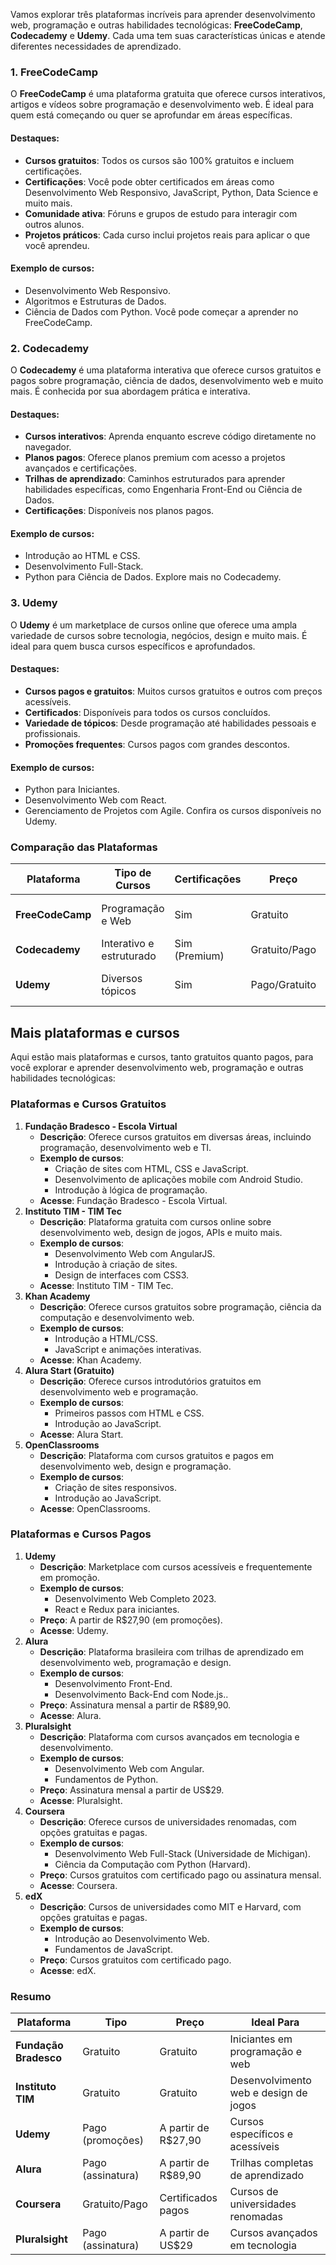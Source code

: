 Vamos explorar três plataformas incríveis para aprender desenvolvimento web, programação e outras habilidades tecnológicas: **FreeCodeCamp**, **Codecademy** e **Udemy**. Cada uma tem suas características únicas e atende diferentes necessidades de aprendizado.

### **1. FreeCodeCamp**

O **FreeCodeCamp** é uma plataforma gratuita que oferece cursos interativos, artigos e vídeos sobre programação e desenvolvimento web. É ideal para quem está começando ou quer se aprofundar em áreas específicas.

#### **Destaques**:

- **Cursos gratuitos**: Todos os cursos são 100% gratuitos e incluem certificações.
- **Certificações**: Você pode obter certificados em áreas como Desenvolvimento Web Responsivo, JavaScript, Python, Data Science e muito mais.
- **Comunidade ativa**: Fóruns e grupos de estudo para interagir com outros alunos.
- **Projetos práticos**: Cada curso inclui projetos reais para aplicar o que você aprendeu.

#### **Exemplo de cursos**:

- Desenvolvimento Web Responsivo.
- Algoritmos e Estruturas de Dados.
- Ciência de Dados com Python.
Você pode começar a aprender no FreeCodeCamp.

### **2. Codecademy**

O **Codecademy** é uma plataforma interativa que oferece cursos gratuitos e pagos sobre programação, ciência de dados, desenvolvimento web e muito mais. É conhecida por sua abordagem prática e interativa.

#### **Destaques**:

- **Cursos interativos**: Aprenda enquanto escreve código diretamente no navegador.
- **Planos pagos**: Oferece planos premium com acesso a projetos avançados e certificações.
- **Trilhas de aprendizado**: Caminhos estruturados para aprender habilidades específicas, como Engenharia Front-End ou Ciência de Dados.
- **Certificações**: Disponíveis nos planos pagos.

#### **Exemplo de cursos**:

- Introdução ao HTML e CSS.
- Desenvolvimento Full-Stack.
- Python para Ciência de Dados.
Explore mais no Codecademy.

### **3. Udemy**

O **Udemy** é um marketplace de cursos online que oferece uma ampla variedade de cursos sobre tecnologia, negócios, design e muito mais. É ideal para quem busca cursos específicos e aprofundados.

#### **Destaques**:

- **Cursos pagos e gratuitos**: Muitos cursos gratuitos e outros com preços acessíveis.
- **Certificados**: Disponíveis para todos os cursos concluídos.
- **Variedade de tópicos**: Desde programação até habilidades pessoais e profissionais.
- **Promoções frequentes**: Cursos pagos com grandes descontos.

#### **Exemplo de cursos**:

- Python para Iniciantes.
- Desenvolvimento Web com React.
- Gerenciamento de Projetos com Agile.
Confira os cursos disponíveis no Udemy.

### **Comparação das Plataformas**

|Plataforma|Tipo de Cursos|Certificações|Preço|Ideal Para|
|---|---|---|---|---|
|**FreeCodeCamp**|Programação e Web|Sim|Gratuito|Iniciantes e prática contínua|
|**Codecademy**|Interativo e estruturado|Sim (Premium)|Gratuito/Pago|Aprendizado interativo|
|**Udemy**|Diversos tópicos|Sim|Pago/Gratuito|Cursos específicos e avançados|

## Mais plataformas e cursos
 
 Aqui estão mais plataformas e cursos, tanto gratuitos quanto pagos, para você explorar e aprender desenvolvimento web, programação e outras habilidades tecnológicas:

### **Plataformas e Cursos Gratuitos**

1. **Fundação Bradesco - Escola Virtual**
    - **Descrição**: Oferece cursos gratuitos em diversas áreas, incluindo programação, desenvolvimento web e TI.
    - **Exemplo de cursos**:
        - Criação de sites com HTML, CSS e JavaScript.
        - Desenvolvimento de aplicações mobile com Android Studio.
        - Introdução à lógica de programação.
    - **Acesse**: Fundação Bradesco - Escola Virtual.
2. **Instituto TIM - TIM Tec**
    - **Descrição**: Plataforma gratuita com cursos online sobre desenvolvimento web, design de jogos, APIs e muito mais.
    - **Exemplo de cursos**:
        - Desenvolvimento Web com AngularJS.
        - Introdução à criação de sites.
        - Design de interfaces com CSS3.
    - **Acesse**: Instituto TIM - TIM Tec.
3. **Khan Academy**
    - **Descrição**: Oferece cursos gratuitos sobre programação, ciência da computação e desenvolvimento web.
    - **Exemplo de cursos**:
        - Introdução a HTML/CSS.
        - JavaScript e animações interativas.
    - **Acesse**: Khan Academy.
4. **Alura Start (Gratuito)**
    - **Descrição**: Oferece cursos introdutórios gratuitos em desenvolvimento web e programação.
    - **Exemplo de cursos**:
        - Primeiros passos com HTML e CSS.
        - Introdução ao JavaScript.
    - **Acesse**: Alura Start.
5. **OpenClassrooms**
    - **Descrição**: Plataforma com cursos gratuitos e pagos em desenvolvimento web, design e programação.
    - **Exemplo de cursos**:
        - Criação de sites responsivos.
        - Introdução ao JavaScript.
    - **Acesse**: OpenClassrooms.

### **Plataformas e Cursos Pagos**

1. **Udemy**
    - **Descrição**: Marketplace com cursos acessíveis e frequentemente em promoção.
    - **Exemplo de cursos**:
        - Desenvolvimento Web Completo 2023.
        - React e Redux para iniciantes.
    - **Preço**: A partir de R$27,90 (em promoções).
    - **Acesse**: Udemy.
2. **Alura**
    - **Descrição**: Plataforma brasileira com trilhas de aprendizado em desenvolvimento web, programação e design.
    - **Exemplo de cursos**:
        - Desenvolvimento Front-End.
        - Desenvolvimento Back-End com Node.js..
    - **Preço**: Assinatura mensal a partir de R$89,90.
    - **Acesse**: Alura.
3. **Pluralsight**
    - **Descrição**: Plataforma com cursos avançados em tecnologia e desenvolvimento.
    - **Exemplo de cursos**:
        - Desenvolvimento Web com Angular.
        - Fundamentos de Python.
    - **Preço**: Assinatura mensal a partir de US$29.
    - **Acesse**: Pluralsight.
4. **Coursera**
    - **Descrição**: Oferece cursos de universidades renomadas, com opções gratuitas e pagas.
    - **Exemplo de cursos**:
        - Desenvolvimento Web Full-Stack (Universidade de Michigan).
        - Ciência da Computação com Python (Harvard).
    - **Preço**: Cursos gratuitos com certificado pago ou assinatura mensal.
    - **Acesse**: Coursera.
5. **edX**
    - **Descrição**: Cursos de universidades como MIT e Harvard, com opções gratuitas e pagas.
    - **Exemplo de cursos**:
        - Introdução ao Desenvolvimento Web.
        - Fundamentos de JavaScript.
    - **Preço**: Cursos gratuitos com certificado pago.
    - **Acesse**: edX.

### **Resumo**

|**Plataforma**|**Tipo**|**Preço**|**Ideal Para**|
|---|---|---|---|
|**Fundação Bradesco**|Gratuito|Gratuito|Iniciantes em programação e web|
|**Instituto TIM**|Gratuito|Gratuito|Desenvolvimento web e design de jogos|
|**Udemy**|Pago (promoções)|A partir de R$27,90|Cursos específicos e acessíveis|
|**Alura**|Pago (assinatura)|A partir de R$89,90|Trilhas completas de aprendizado|
|**Coursera**|Gratuito/Pago|Certificados pagos|Cursos de universidades renomadas|
|**Pluralsight**|Pago (assinatura)|A partir de US$29|Cursos avançados em tecnologia|







